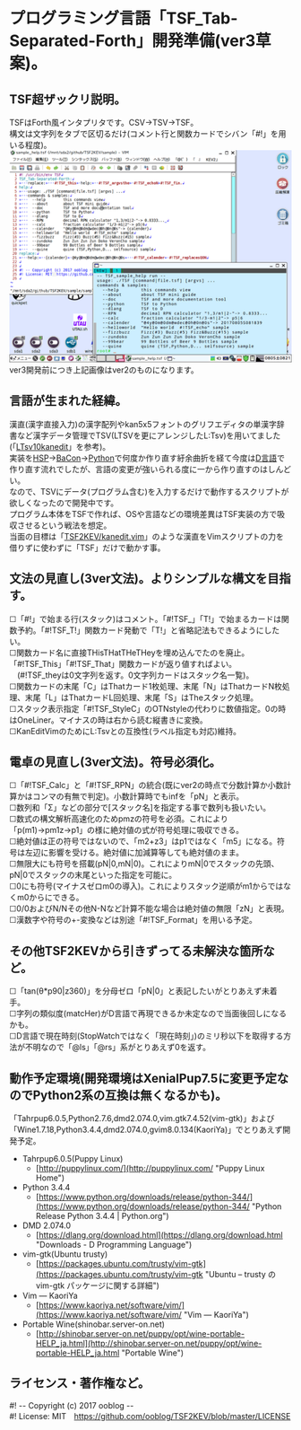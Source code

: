 # プログラミング言語「TSF_Tab-Separated-Forth」開発準備(ver3草案)。
## TSF超ザックリ説明。

TSFはForth風インタプリタです。CSV→TSV→TSF。  
構文は文字列をタブで区切るだけ(コメント行と関数カードでシバン「#!」を用いる程度)。  
![TSF syntax image](https://github.com/ooblog/TSF2KEV/blob/master/docs/TSF_512x384.png "TSF2KEV/TSF_512x384.png at master ooblog/TSF2KEV")  
ver3開発前につき上記画像はver2のものになります。  

## 言語が生まれた経緯。

漢直(漢字直接入力)の漢字配列やkan5x5フォントのグリフエディタの単漢字辞書など漢字データ管理でTSV(LTSVを更にアレンジしたL:Tsv)を用いてました(「[LTsv10kanedit](https://github.com/ooblog/LTsv10kanedit "ooblog/LTsv10kanedit: 「L:Tsv」の読み書きを中心としたモジュール群と漢字入力「kanedit」のPythonによる実装です(準備中)。")」を参考)。  
実装を[HSP](http://hsp.tv/ "HSPTV!（HSP( Hot Soup Processor )ソフトウェアの配布）")→[BaCon](http://www.basic-converter.org/ "BaCon - BASIC to C converter")→[Python](https://www.python.org/ "Welcome to Python.org")で何度か作り直す紆余曲折を経て今度は[D言語](https://dlang.org/ "Home - D Programming Language")で作り直す流れでしたが、言語の変更が強いられる度に一から作り直すのはしんどい。  
なので、TSVにデータ(プログラム含む)を入力するだけで動作するスクリプトが欲しくなったので開発中です。  
プログラム本体をTSFで作れば、OSや言語などの環境差異はTSF実装の方で吸収させるという戦法を想定。  
当面の目標は「[TSF2KEV/kanedit.vim](https://github.com/ooblog/TSF2KEV/blob/master/KEV2/kanedit.vim "TSF2KEV/kanedit.vim at master ooblog/TSF2KEV")」のような漢直をVimスクリプトの力を借りずに使わずに「TSF」だけで動かす事。  

## 文法の見直し(3ver文法)。よりシンプルな構文を目指す。

☐「#!」で始まる行(スタック)はコメント。「#!TSF_」「T!」で始まるカードは関数予約。「#!TSF_T!」関数カード発動で「T!」と省略記法もできるようにしたい。  
☐関数カード名に直接THisTHatTHeTHeyを埋め込んでたのを廃止。「#!TSF_This」「#!TSF_That」関数カードが返り値すればよい。  
　(#!TSF_theyは0文字列を返す。0文字列カードはスタック名一覧)。  
☐関数カードの末尾「C」はThatカード1枚処理、末尾「N」はThatカードN枚処理、末尾「L」はThatカードL回処理、末尾「S」はTheスタック処理。  
☐スタック表示指定「#!TSF_StyleC」のOTNstyleの代わりに数値指定。0の時はOneLiner。マイナスの時は右から読む縦書きに変換。  
☐KanEditVimのためにL:Tsvとの互換性(ラベル指定も対応)維持。  

## 電卓の見直し(3ver文法)。符号必須化。

☐「#!TSF_Calc」と「#!TSF_RPN」の統合(既にver2の時点で分数計算か小数計算かはコンマの有無で判定)。小数計算時でもinfを「pN」と表示。  
☐数列和「Σ」などの部分で[スタック名]を指定する事で数列も扱いたい。  
☐数式の構文解析高速化のためpmzの符号を必須。これにより「p(m1)→pm1z→p1」の様に絶対値の式が符号処理に吸収できる。  
☐絶対値は正の符号ではないので、「m2+z3」はp1ではなく「m5」になる。符号は左辺に影響を受ける。絶対値に加減算等しても絶対値のまま。  
☐無限大にも符号を搭載(pN|0,mN|0)。これによりmN|0でスタックの先頭、pN|0でスタックの末尾といった指定を可能に。  
☐0にも符号(マイナスゼロm0の導入)。これによりスタック逆順がm1からではなくm0からにできる。  
☐0/0およびN/Nその他N-Nなど計算不能な場合は絶対値の無限「zN」と表現。  
☐漢数字や符号の+-変換などは別途「#!TSF_Format」を用いる予定。  

## その他TSF2KEVから引きずってる未解決な箇所など。

☐「tan(θ&#42;p90|z360)」を分母ゼロ「pN|0」と表記したいがとりあえず未着手。  
☐字列の類似度(matcHer)がD言語で再現できるか未定なので当面後回しになるかも。  
☐D言語で現在時刻(StopWatchではなく「現在時刻」)のミリ秒以下を取得する方法が不明なので「@ls」「@rs」系がとりあえず0を返す。  

## 動作予定環境(開発環境はXenialPup7.5に変更予定なのでPython2系の互換は無くなるかも)。

「Tahrpup6.0.5,Python2.7.6,dmd2.074.0,vim.gtk7.4.52(vim-gtk)」および  
「Wine1.7.18,Python3.4.4,dmd2.074.0,gvim8.0.134(KaoriYa)」でとりあえず開発予定。  

* Tahrpup6.0.5(Puppy Linux)
    * [http://puppylinux.com/](http://puppylinux.com/ "Puppy Linux Home")
* Python 3.4.4
    * [https://www.python.org/downloads/release/python-344/](https://www.python.org/downloads/release/python-344/ "Python Release Python 3.4.4 | Python.org")
* DMD 2.074.0
    * [https://dlang.org/download.html](https://dlang.org/download.html "Downloads - D Programming Language")
* vim-gtk(Ubuntu trusty)
    * [https://packages.ubuntu.com/trusty/vim-gtk](https://packages.ubuntu.com/trusty/vim-gtk "Ubuntu – trusty の vim-gtk パッケージに関する詳細")
* Vim — KaoriYa
    * [https://www.kaoriya.net/software/vim/](https://www.kaoriya.net/software/vim/ "Vim — KaoriYa")
* Portable Wine(shinobar.server-on.net)
    * [http://shinobar.server-on.net/puppy/opt/wine-portable-HELP_ja.html](http://shinobar.server-on.net/puppy/opt/wine-portable-HELP_ja.html "Portable Wine")

## ライセンス・著作権など。

&#35;! -- Copyright (c) 2017 ooblog --  
&#35;! License: MIT　https://github.com/ooblog/TSF2KEV/blob/master/LICENSE  
